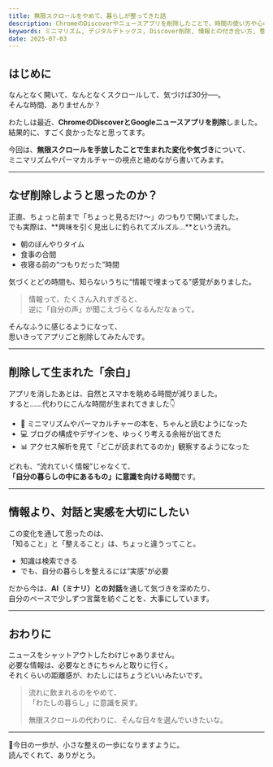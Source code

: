 ```yaml
---
title: 無限スクロールをやめて、暮らしが整ってきた話
description: ChromeのDiscoverやニュースアプリを削除したことで、時間の使い方や心のゆとりに変化が生まれた。ミニマリズムの視点から感じた気づきを綴ります。
keywords: ミニマリズム, デジタルデトックス, Discover削除, 情報との付き合い方, 整える暮らし
date: 2025-07-03
---
```


## はじめに

なんとなく開いて、なんとなくスクロールして、気づけば30分──。  
そんな時間、ありませんか？

わたしは最近、**ChromeのDiscoverとGoogleニュースアプリを削除**しました。  
結果的に、すごく良かったなと思ってます。

今回は、**無限スクロールを手放したことで生まれた変化や気づき**について、  
ミニマリズムやパーマカルチャーの視点と絡めながら書いてみます。

---

## なぜ削除しようと思ったのか？

正直、ちょっと前まで「ちょっと見るだけ〜」のつもりで開いてました。  
でも実際は、**興味を引く見出しに釣られてズルズル…**という流れ。

- 朝のぼんやりタイム
- 食事の合間
- 夜寝る前の“つもりだった”時間

気づくとどの時間も、知らないうちに“情報で埋まってる”感覚がありました。

> 情報って、たくさん入れすぎると、  
> 逆に「自分の声」が聞こえづらくなるんだなぁって。

そんなふうに感じるようになって、  
思いきってアプリごと削除してみたんです。

---

## 削除して生まれた「余白」

アプリを消したあとは、自然とスマホを眺める時間が減りました。  
すると……代わりにこんな時間が生まれてきました👇

- 📘 ミニマリズムやパーマカルチャーの本を、ちゃんと読むようになった  
- 💻 ブログの構成やデザインを、ゆっくり考える余裕が出てきた  
- 📊 アクセス解析を見て「どこが読まれてるのか」観察するようになった

どれも、“流れていく情報”じゃなくて、  
**「自分の暮らしの中にあるもの」に意識を向ける時間**です。

---

## 情報より、対話と実感を大切にしたい

この変化を通して思ったのは、  
「知ること」と「整えること」は、ちょっと違うってこと。

- 知識は検索できる  
- でも、自分の暮らしを整えるには“実感”が必要

だから今は、**AI（ミナリ）との対話**を通して気づきを深めたり、  
自分のペースで少しずつ言葉を紡ぐことを、大事にしています。

---

## おわりに

ニュースをシャットアウトしたわけじゃありません。  
必要な情報は、必要なときにちゃんと取りに行く。  
それくらいの距離感が、わたしにはちょうどいいみたいです。

> 流れに飲まれるのをやめて、  
> 「わたしの暮らし」に意識を戻す。  
>  
> 無限スクロールの代わりに、そんな日々を選んでいきたいな。

---

🌱今日の一歩が、小さな整えの一歩になりますように。  
読んでくれて、ありがとう。
